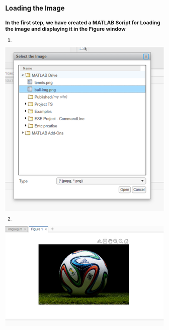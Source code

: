 ## Loading the Image

### In the first step, we have created a MATLAB Script for Loading the image and displaying it in the Figure window 

1.
![Image of Upload Window](https://github.com/garvitraj/measuring_diameter-MATLAB/blob/main/Code/Image-Assets/1.PNG)

2.
![Image of Uploaded Image](https://github.com/garvitraj/measuring_diameter-MATLAB/blob/main/Code/Image-Assets/1.1.PNG)

